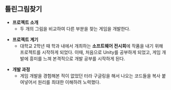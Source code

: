 ## 틀린그림찾기
+ __프로젝트 소개__
  + 두 개의 그림을 비교하여 다른 부분을 찾는 게임을 개발한다.
  
- __프로젝트 계기__
  - 대학교 2학년 때 학과 내에서 개최하는 **소프트웨어 전시회**에 작품을 내기 위해 프로젝트를 시작하게 되었다. 이때, 처음으로 Unity를 공부하게 되었고, 게임 개발에 흥미를 느껴 본격적으로 개발 공부를 시작하게 된다.
  
+ __개발 과정__
  + 게임 개발을 경험해본 적이 없었던 터라 구글링을 해서 나오는 코드들을 복사 붙여넣어서 원리를 최대한 이해하려 노력했다. 
